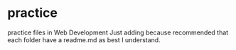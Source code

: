 # practice
practice files in Web Development
Just adding because recommended that each folder have a readme.md as best I understand. 
